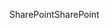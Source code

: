 <span data-ttu-id="8ef5b-101">SharePoint</span><span class="sxs-lookup"><span data-stu-id="8ef5b-101">SharePoint</span></span>